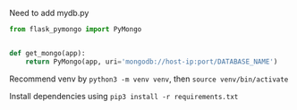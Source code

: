 Need to add mydb.py
```python
from flask_pymongo import PyMongo


def get_mongo(app):
    return PyMongo(app, uri='mongodb://host-ip:port/DATABASE_NAME')
```

Recommend venv by `python3 -m venv venv`, then `source venv/bin/activate`

Install dependencies using `pip3 install -r requirements.txt`